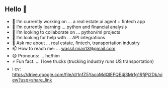 ## Hello 👋


- 🔭 I’m currently working on ... a real estate ai agent + fintech app
- 🌱 I’m currently learning ... python and financial analysis
- 👯 I’m looking to collaborate on ... python/ml projects
- 🤔 I’m looking for help with ... API integrations
- 💬 Ask me about ... real estate, fintech, transportation industry
- 📫 How to reach me: ... wassil.mian13@gmail.com
- 😄 Pronouns: ... he/him
- ⚡ Fun fact: ... I love trucks (trucking industry runs US transportation)   
- ℹ️ cv: https://drive.google.com/file/d/1nfZ5YacoMdQlEFQE4j3Mrfg1RfjPj2Dk/view?usp=share_link
